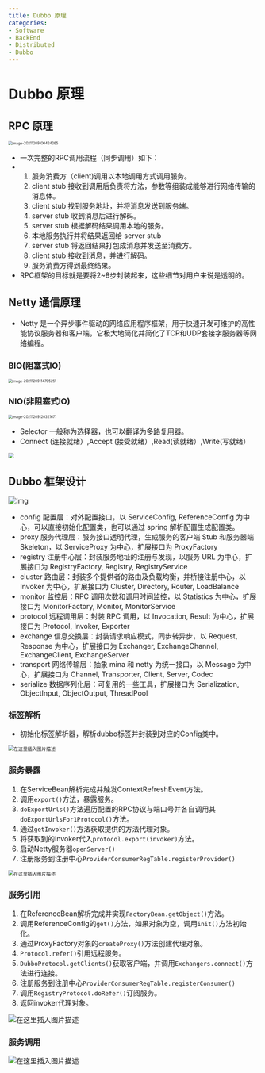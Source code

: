 ```yaml
---
title: Dubbo 原理
categories:
- Software
- BackEnd
- Distributed
- Dubbo
---
```

# Dubbo 原理

## RPC 原理

<img src="https://raw.githubusercontent.com/LuShan123888/Files/main/Pictures/image-20211209100424265.png" alt="image-20211209100424265" style="zoom:50%;" />

- 一次完整的RPC调用流程（同步调用）如下：
- 1. 服务消费方（client)调用以本地调用方式调用服务。
    2. client stub 接收到调用后负责将方法，参数等组装成能够进行网络传输的消息体。
    3. client stub 找到服务地址，并将消息发送到服务端。
    4. server stub 收到消息后进行解码。
    5. server stub 根据解码结果调用本地的服务。
    6. 本地服务执行并将结果返回给 server stub
    7. server stub 将返回结果打包成消息并发送至消费方。
    8. client stub 接收到消息，并进行解码。
    9. 服务消费方得到最终结果。
- RPC框架的目标就是要将2~8步封装起来，这些细节对用户来说是透明的。

## Netty 通信原理

- Netty 是一个异步事件驱动的网络应用程序框架，用于快速开发可维护的高性能协议服务器和客户端，它极大地简化并简化了TCP和UDP套接字服务器等网络编程。

### BIO(阻塞式IO)

<img src="https://raw.githubusercontent.com/LuShan123888/Files/main/Pictures/image-20211209114705251.png" alt="image-20211209114705251" style="zoom:50%;" />

### NIO(非阻塞式IO)

<img src="https://raw.githubusercontent.com/LuShan123888/Files/main/Pictures/image-20211209120321671.png" alt="image-20211209120321671" style="zoom:50%;" />

- Selector 一般称为选择器，也可以翻译为多路复用器。
- Connect (连接就绪）,Accept (接受就绪）,Read(读就绪）,Write(写就绪）

<img src="https://img-blog.csdnimg.cn/20200613171217369.png?x-oss-process=image/watermark,type_ZmFuZ3poZW5naGVpdGk,shadow_10,text_aHR0cHM6Ly9ibG9nLmNzZG4ubmV0L3FxXzQxMTU3NTg4,size_16,color_FFFFFF,t_70" style="zoom: 67%;" />

## Dubbo 框架设计

![img](https://raw.githubusercontent.com/LuShan123888/Files/main/Pictures/watermark,type_ZmFuZ3poZW5naGVpdGk,shadow_10,text_aHR0cHM6Ly9ibG9nLmNzZG4ubmV0L3FxXzQxMTU3NTg4,size_16,color_FFFFFF,t_70-20211209121942724.png)



- config 配置层：对外配置接口，以 ServiceConfig, ReferenceConfig 为中心，可以直接初始化配置类，也可以通过 spring 解析配置生成配置类。
- proxy 服务代理层：服务接口透明代理，生成服务的客户端 Stub 和服务器端 Skeleton，以 ServiceProxy 为中心，扩展接口为 ProxyFactory
- registry 注册中心层：封装服务地址的注册与发现，以服务 URL 为中心，扩展接口为 RegistryFactory, Registry, RegistryService
- cluster 路由层：封装多个提供者的路由及负载均衡，并桥接注册中心，以 Invoker 为中心，扩展接口为 Cluster, Directory, Router, LoadBalance
- monitor 监控层：RPC 调用次数和调用时间监控，以 Statistics 为中心，扩展接口为 MonitorFactory, Monitor, MonitorService
- protocol 远程调用层：封装 RPC 调用，以 Invocation, Result 为中心，扩展接口为 Protocol, Invoker, Exporter
- exchange 信息交换层：封装请求响应模式，同步转异步，以 Request, Response 为中心，扩展接口为 Exchanger, ExchangeChannel, ExchangeClient, ExchangeServer
- transport 网络传输层：抽象 mina 和 netty 为统一接口，以 Message 为中心，扩展接口为 Channel, Transporter, Client, Server, Codec
- serialize 数据序列化层：可复用的一些工具，扩展接口为 Serialization, ObjectInput, ObjectOutput, ThreadPool

### 标签解析

- 初始化标签解析器，解析dubbo标签并封装到对应的Config类中。

<img src="https://raw.githubusercontent.com/LuShan123888/Files/main/Pictures/watermark,type_ZmFuZ3poZW5naGVpdGk,shadow_10,text_aHR0cHM6Ly9ibG9nLmNzZG4ubmV0L3FxXzQxMTU3NTg4,size_16,color_FFFFFF,t_70-20211210143322147.png" alt="在这里插入图片描述" style="zoom:67%;" />

### 服务暴露

1. 在ServiceBean解析完成并触发ContextRefreshEvent方法。
2. 调用`export()`方法，暴露服务。
3. `doExportUrls()`方法遍历配置的RPC协议与端口号并各自调用其`doExportUrlsFor1Protocol()`方法。
4. 通过`getInvoker()`方法获取提供的方法代理对象。
5. 将获取到的invoker代入`protocol.export(invoker)`方法。
6. 启动Netty服务器`openServer()`
7. 注册服务到注册中心`ProviderConsumerRegTable.registerProvider()`

<img src="https://raw.githubusercontent.com/LuShan123888/Files/main/Pictures/watermark,type_ZmFuZ3poZW5naGVpdGk,shadow_10,text_aHR0cHM6Ly9ibG9nLmNzZG4ubmV0L3FxXzQxMTU3NTg4,size_16,color_FFFFFF,t_70-20211210143315841.png" alt="在这里插入图片描述" style="zoom:67%;" />

### 服务引用

1. 在ReferenceBean解析完成并实现`FactoryBean.getObject()`方法。
2. 调用ReferenceConfig的`get()`方法，如果对象为空，调用`init()`方法初始化。
3. 通过ProxyFactory对象的`createProxy()`方法创建代理对象。
4. `Protocol.refer()`引用远程服务。
5. `DubboProtocol.getClients()`获取客户端，并调用`Exchangers.connect()`方法进行连接。
6. 注册服务到注册中心`ProviderConsumerRegTable.registerConsumer()`
7. 调用`RegistryProtocol.doRefer()`订阅服务。
8. 返回invoker代理对象。

![在这里插入图片描述](https://raw.githubusercontent.com/LuShan123888/Files/main/Pictures/watermark,type_ZmFuZ3poZW5naGVpdGk,shadow_10,text_aHR0cHM6Ly9ibG9nLmNzZG4ubmV0L3FxXzQxMTU3NTg4,size_16,color_FFFFFF,t_70-20211210143327730.png)

### 服务调用

![在这里插入图片描述](https://raw.githubusercontent.com/LuShan123888/Files/main/Pictures/watermark,type_ZmFuZ3poZW5naGVpdGk,shadow_10,text_aHR0cHM6Ly9ibG9nLmNzZG4ubmV0L3FxXzQxMTU3NTg4,size_16,color_FFFFFF,t_70-20211210143329816.png)